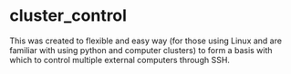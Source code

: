 # cluster_control
This was created to flexible and easy way (for those using Linux and are familiar with using python and computer clusters) to form a basis with which to control multiple external computers through SSH.
